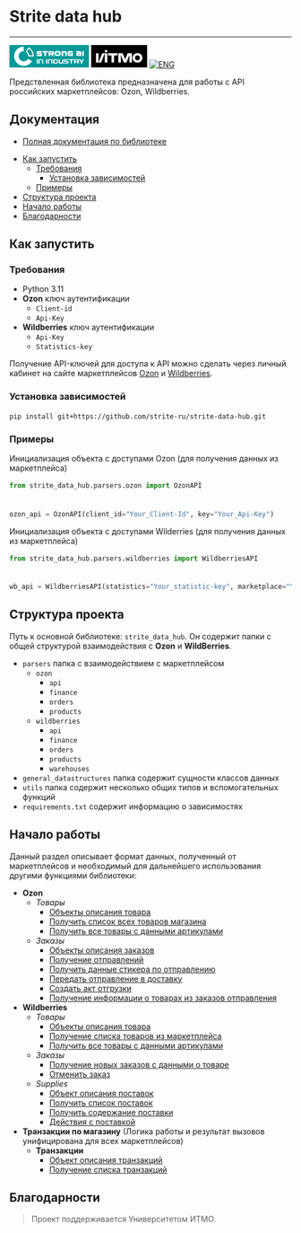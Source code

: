 # Strite data hub

--------------------------------------------------------------------------------

[![SAI](https://github.com/ITMO-NSS-team/open-source-ops/blob/master/badges/SAI_badge_flat.svg)](https://sai.itmo.ru/)
[![ITMO](https://github.com/ITMO-NSS-team/open-source-ops/blob/master/badges/ITMO_badge_flat_rus.svg)](https://en.itmo.ru/en/)
[![ENG](https://img.shields.io/badge/lang-en-red.svg)](/README.md)

Предствленная библиотека предназначена для работы с API российских маркетплейсов: Ozon, Wildberries.

## Документация

- [Полная документация по библиотеке](https://strite-ru.github.io/strite-data-hub/)

* [Как запустить](#как-запустить)
  - [Требования](#требования)
    - [Установка зависимостей](#установка-зависимостей)
  - [Примеры](#примеры)
* [Структура проекта](#структура-проекта)
* [Начало работы](#начало-работы)
* [Благодарности](#благодарности)

## Как запустить

### Требования

- Python 3.11
- **Ozon** ключ аутентификации
  - `Client-id`
  - `Api-Key`
- **Wildberries** ключ аутентификации
  - `Api-Key`
  - `Statistics-key`


Получение API-ключей для доступа к API можно сделать через личный кабинет на сайте маркетплейсов 
[Ozon](https://docs.ozon.ru/api/seller/#section/Kak-poluchit-dostup-k-Seller-API) и 
[Wildberries](https://openapi.wildberries.ru/#section/Obshee-opisanie/Avtorizaciya).


### Установка зависимостей

```
pip install git+https://github.com/strite-ru/strite-data-hub.git
```

### Примеры

Инициализация объекта с доступами Ozon (для получения данных из маркетплейса)

```python
from strite_data_hub.parsers.ozon import OzonAPI


ozon_api = OzonAPI(client_id="Your_Client-Id", key="Your_Api-Key")
```

Инициализация объекта с доступами Wilderries (для получения данных из маркетплейса)

```python
from strite_data_hub.parsers.wildberries import WildberriesAPI


wb_api = WildberriesAPI(statistics="Your_statistic-key", marketplace="Your_Api-Key")
```

## Структура проекта

Путь к основной библиотеке: `strite_data_hub`. 
Он содержит папки с общей структурой взаимодействия с **Ozon** и **WildBerries**.

- `parsers` папка с взаимодействием с маркетплейсом
  - `ozon`
    - `api`
    - `finance`
    - `orders`
    - `products`
  - `wildberries`
    - `api`
    - `finance`
    - `orders`
    - `products`
    - `warehouses`
- `general_datastructures` папка содержит сущности классов данных
- `utils` папка содержит несколько общих типов и вспомогательных функций
- `requirements.txt` содержит информацию о зависимостях

## Начало работы

Данный раздел описывает формат данных, полученный от маркетплейсов
и необходимый для дальнейшего использования другими функциями
библиотеки:

- **Ozon**
  - *Товары*
    - [Объекты описания товара](https://github.com/strite-ru/strite-data-hub/blob/master/docs/parsing.md#%D1%82%D0%BE%D0%B2%D0%B0%D1%80%D1%8B)
    - [Получить список всех товаров магазина](https://github.com/strite-ru/strite-data-hub/blob/master/docs/parsing.md#%D0%BF%D0%BE%D0%BB%D1%87%D0%B8%D1%82%D1%8C-%D1%81%D0%BF%D0%B8%D1%81%D0%BE%D0%BA-%D0%B2%D1%81%D0%B5%D1%85-%D1%82%D0%BE%D0%B2%D0%B0%D1%80%D0%BE%D0%B2-%D0%BC%D0%B0%D0%B3%D0%B0%D0%B7%D0%B8%D0%BD%D0%B0)
    - [Получить все товары с данными артикулами](https://github.com/strite-ru/strite-data-hub/blob/master/docs/parsing.md#%D0%BF%D0%BE%D0%BB%D1%83%D1%87%D0%B8%D1%82%D1%8C-%D0%B2%D1%81%D0%B5-%D1%82%D0%BE%D0%B2%D0%B0%D1%80%D1%8B-%D1%81-%D0%B4%D0%B0%D0%BD%D0%BD%D1%8B%D0%BC%D0%B8-%D0%B0%D1%80%D1%82%D0%B8%D0%BA%D1%83%D0%BB%D0%B0%D0%BC%D0%B8)
  - *Заказы*
    - [Объекты описания заказов](https://github.com/strite-ru/strite-data-hub/blob/master/docs/parsing.md#%D0%B7%D0%B0%D0%BA%D0%B0%D0%B7%D1%8B)
    - [Получение отправлений](https://github.com/strite-ru/strite-data-hub/blob/master/docs/parsing.md#%D0%BF%D0%BE%D0%BB%D1%83%D1%87%D0%B5%D0%BD%D0%B8%D0%B5-%D0%BE%D1%82%D0%BF%D1%80%D0%B0%D0%B2%D0%BB%D0%B5%D0%BD%D0%B8%D0%B9)
    - [Получить данные стикера по отправлению](https://github.com/strite-ru/strite-data-hub/blob/master/docs/parsing.md#%D0%BF%D0%BE%D0%BB%D1%83%D1%87%D0%B8%D1%82%D1%8C-%D0%B4%D0%B0%D0%BD%D0%BD%D1%8B%D0%B5-%D1%81%D1%82%D0%B8%D0%BA%D0%B5%D1%80%D0%B0-%D0%BF%D0%BE-%D0%BE%D1%82%D0%BF%D1%80%D0%B0%D0%B2%D0%BB%D0%B5%D0%BD%D0%B8%D1%8E)
    - [Передать отправление в доставку](https://github.com/strite-ru/strite-data-hub/blob/master/docs/parsing.md#%D0%BF%D0%B5%D1%80%D0%B5%D0%B4%D0%B0%D1%82%D1%8C-%D0%BE%D1%82%D0%BF%D1%80%D0%B0%D0%B2%D0%BB%D0%B5%D0%BD%D0%B8%D0%B5-%D0%B2-%D0%B4%D0%BE%D1%81%D1%82%D0%B0%D0%B2%D0%BA%D1%83)
    - [Создать акт отгрузки](https://github.com/strite-ru/strite-data-hub/blob/master/docs/parsing.md#%D1%81%D0%BE%D0%B7%D0%B4%D0%B0%D1%82%D1%8C-%D0%B0%D0%BA%D1%82-%D0%BE%D1%82%D0%B3%D1%80%D1%83%D0%B7%D0%BA%D0%B8)
    - [Получение информации о товарах из заказов отправления](https://github.com/strite-ru/strite-data-hub/blob/master/docs/parsing.md#%D0%BF%D0%BE%D0%BB%D1%83%D1%87%D0%B5%D0%BD%D0%B8%D0%B5-%D0%B8%D0%BD%D1%84%D0%BE%D1%80%D0%BC%D0%B0%D1%86%D0%B8%D0%B8-%D0%BE-%D1%82%D0%BE%D0%B2%D0%B0%D1%80%D0%B0%D1%85-%D0%B8%D0%B7-%D0%B7%D0%B0%D0%BA%D0%B0%D0%B7%D0%BE%D0%B2-%D0%BE%D1%82%D0%BF%D1%80%D0%B0%D0%B2%D0%BB%D0%B5%D0%BD%D0%B8%D1%8F)
- **Wildberries**
  - *Товары*
    - [Объекты описания товара](https://github.com/strite-ru/strite-data-hub/blob/master/docs/parsing.md#%D1%82%D0%BE%D0%B2%D0%B0%D1%80%D1%8B-1)
    - [Получение списка товаров из маркетплейса](https://github.com/strite-ru/strite-data-hub/blob/master/docs/parsing.md#%D0%BF%D0%BE%D0%BB%D1%83%D1%87%D0%B5%D0%BD%D0%B8%D0%B5-%D1%81%D0%BF%D0%B8%D1%81%D0%BA%D0%B0-%D1%82%D0%BE%D0%B2%D0%B0%D1%80%D0%BE%D0%B2-%D0%B8%D0%B7-%D0%BC%D0%B0%D1%80%D0%BA%D0%B5%D1%82%D0%BF%D0%BB%D0%B5%D0%B9%D1%81%D0%B0)
    - [Получить все товары с данными артикулами](https://github.com/strite-ru/strite-data-hub/blob/master/docs/parsing.md#%D0%BF%D0%BE%D0%BB%D1%83%D1%87%D0%B8%D1%82%D1%8C-%D0%B2%D1%81%D0%B5-%D1%82%D0%BE%D0%B2%D0%B0%D1%80%D1%8B-%D1%81-%D0%B4%D0%B0%D0%BD%D0%BD%D1%8B%D0%BC%D0%B8-%D0%B0%D1%80%D1%82%D0%B8%D0%BA%D1%83%D0%BB%D0%B0%D0%BC%D0%B8-1)
  - *Заказы*
    - [Получение новых заказов с данными о товаре](https://github.com/strite-ru/strite-data-hub/blob/master/docs/parsing.md#%D0%BF%D0%BE%D0%BB%D1%83%D1%87%D0%B5%D0%BD%D0%B8%D0%B5-%D0%BD%D0%BE%D0%B2%D1%8B%D1%85-%D0%B7%D0%B0%D0%BA%D0%B0%D0%B7%D0%BE%D0%B2-%D1%81-%D0%B4%D0%B0%D0%BD%D0%BD%D1%8B%D0%BC%D0%B8-%D0%BE-%D1%82%D0%BE%D0%B2%D0%B0%D1%80%D0%B5)
    - [Отменить заказ](https://github.com/strite-ru/strite-data-hub/blob/master/docs/parsing.md#%D0%BE%D1%82%D0%BC%D0%B5%D0%BD%D0%B8%D1%82%D1%8C-%D0%B7%D0%B0%D0%BA%D0%B0%D0%B7)
  - *Supplies*
    - [Объект описания поставок](https://github.com/strite-ru/strite-data-hub/blob/master/docs/parsing.md#%D0%BF%D0%BE%D1%81%D1%82%D0%B0%D0%B2%D0%BA%D0%B8)
    - [Получить список поставок](https://github.com/strite-ru/strite-data-hub/blob/master/docs/parsing.md#%D0%BF%D0%BE%D0%BB%D1%83%D1%87%D0%B8%D1%82%D1%8C-%D1%81%D0%BF%D0%B8%D1%81%D0%BE%D0%BA-%D0%BF%D0%BE%D1%81%D1%82%D0%B0%D0%B2%D0%BE%D0%BA)
    - [Получить содержание поставки](https://github.com/strite-ru/strite-data-hub/blob/master/docs/parsing.md#%D0%BF%D0%BE%D0%BB%D1%83%D1%87%D0%B8%D1%82%D1%8C-%D1%81%D0%BE%D0%B4%D0%B5%D1%80%D0%B6%D0%B5%D0%BD%D0%B8%D0%B5-%D0%BF%D0%BE%D1%81%D1%82%D0%B0%D0%B2%D0%BA%D0%B8)
    - [Действия с поставкой](https://github.com/strite-ru/strite-data-hub/blob/master/docs/parsing.md#%D0%B4%D0%B5%D0%B9%D1%81%D1%82%D0%B2%D0%B8%D1%8F-%D1%81-%D0%BF%D0%BE%D1%81%D1%82%D0%B0%D0%B2%D0%BA%D0%BE%D0%B9)
- **Транзакции по магазину** (Логика работы и результат вызовов унифицирована для всех маркетплейсов)
  - **Транзакции**
    - [Объект описания транзакций](https://github.com/strite-ru/strite-data-hub/blob/master/docs/parsing.md#%D1%82%D1%80%D0%B0%D0%BD%D0%B7%D0%B0%D0%BA%D1%86%D0%B8%D0%B8)
    - [Получение списка транзакций](https://github.com/strite-ru/strite-data-hub/blob/master/docs/parsing.md#%D0%BF%D0%BE%D0%BB%D1%83%D1%87%D0%B5%D0%BD%D0%B8%D0%B5-%D1%81%D0%BF%D0%B8%D1%81%D0%BA%D0%B0-%D1%82%D1%80%D0%B0%D0%BD%D0%B7%D0%B0%D0%BA%D1%86%D0%B8%D0%B9)

## Благодарности

> Проект поддерживается Университетом ИТМО.



